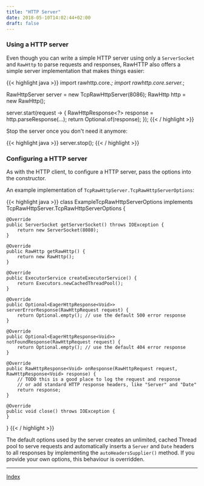```yaml
---
title: "HTTP Server"
date: 2018-05-10T14:02:44+02:00
draft: false
---
```


### Using a HTTP server

Even though you can write a simple HTTP server using only a `ServerSocket` and `RawHttp` to parse requests and
responses, RawHTTP also offers a simple server implementation that makes things easier:

{{< highlight java >}}
import rawhttp.core.*;
import rawhttp.core.server.*;

RawHttpServer server = new TcpRawHttpServer(8086);
RawHttp http = new RawHttp();

server.start(request -> {
    RawHttpResponse<?> response = http.parseResponse(...);
    return Optional.of(response);
});
{{< / highlight >}}

Stop the server once you don't need it anymore:

{{< highlight java >}}
server.stop();
{{< / highlight >}}

### Configuring a HTTP server

As with the HTTP client, to configure a HTTP server, pass the options into the constructor.

An example implementation of `TcpRawHttpServer.TcpRawHttpServerOptions`:

{{< highlight java >}}
class ExampleTcpRawHttpServerOptions implements TcpRawHttpServer.TcpRawHttpServerOptions {

    @Override
    public ServerSocket getServerSocket() throws IOException {
        return new ServerSocket(8080);
    }

    @Override
    public RawHttp getRawHttp() {
        return new RawHttp();
    }

    @Override
    public ExecutorService createExecutorService() {
        return Executors.newCachedThreadPool();
    }

    @Override
    public Optional<EagerHttpResponse<Void>> serverErrorResponse(RawHttpRequest request) {
        return Optional.empty(); // use the default 500 error response
    }

    @Override
    public Optional<EagerHttpResponse<Void>> notFoundResponse(RawHttpRequest request) {
        return Optional.empty(); // use the default 404 error response
    }

    @Override
    public RawHttpResponse<Void> onResponse(RawHttpRequest request, RawHttpResponse<Void> response) {
        // TODO this is a good place to log the request and response
        // or add standard HTTP response headers, like "Server" and "Date"
        return response;
    }

    @Override
    public void close() throws IOException {
    }
}
{{< / highlight >}}

The default options used by the server creates an unlimited, cached Thread pool to serve requests
and automatically inserts a `Server` and `Date` headers to all responses by implementing
the `autoHeadersSupplier()` method. If you provide your own options, this behaviour is overridden.

<hr>

[Index](/rawhttp/docs)